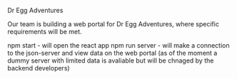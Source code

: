 Dr Egg Adventures

Our team is building a web portal for Dr Egg Adventures, where specific requirements will be met. 

npm start - will open the react app
npm run server - will make a connection to the json-server and view data on the web portal (as of the moment a dummy server with limited data is avaliable but will be chnaged by the backend developers)